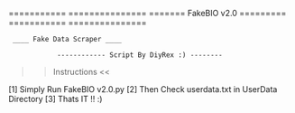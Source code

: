 ===========               ===============
    =======  FakeBIO v2.0 =========
===========               ===============

     ____ Fake Data Scraper ____
     
                ------------ Script By DiyRex :) --------

>> Instructions <<

[1] Simply Run FakeBIO v2.0.py
[2] Then Check userdata.txt in UserData Directory
[3] Thats IT !! :)
